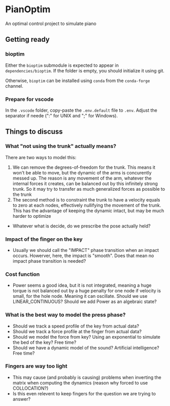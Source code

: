 # PianOptim

An optimal control project to simulate piano

## Getting ready

### bioptim

Either the `bioptim` submodule is expected to appear in `dependencies/bioptim`. If the folder is empty, you should initialize it using git. 

Otherwise, `bioptim` can be installed using `conda` from the `conda-forge` channel. 

### Prepare for vscode

In the `.vscode` folder, copy-paste the `.env.default` file to `.env`. Adjust the separator if neede (":" for UNIX and ";" for Windows). 


## Things to discuss

### What "not using the trunk" actually means?

There are two ways to model this:
1. We can remove the degrees-of-freedom for the trunk. This means it won't be able to move, but the dynamic of the arms is concurently messed up. The reason is any movement of the arm, whatever the internal forces it creates, can be balanced out by this infinitely strong trunk. So it may try to transfer as much generalized forces as possible to the trunk
2. The second method is to constraint the trunk to have a velocity equals to zero at each nodes, effectively nullifying the movement of the trunk. This has the advantage of keeping the dynamic intact, but may be much harder to optimize

- Whatever what is decide, do we prescribe the pose actually held?

### Impact of the finger on the key
- Usually we should call the "IMPACT" phase transition when an impact occurs. Howerver, here, the impact is "smooth". Does that mean no impact phase transition is needed?

### Cost function
- Power seems a good idea, but it is not integrated, meaning a huge torque is not balanced out by a huge penalty for one node if velocity is small, for the hole node. Meaning it can oscillate. Should we use LINEAR_CONTINUOUS? Should we add Power as an algebraic state?

### What is the best way to model the press phase?

- Should we track a speed profile of the key from actual data?
- Should we track a force profile at the finger from actual data?
- Should we model the force from key? Using an exponential to simulate the bed of the key? Free time?
- Should we have a dynamic model of the sound? Artificial intelligence? Free time?

### Fingers are way too light

- This may cause (and probably is causing) problems when inverting the matrix when computing the dynamics (reason why forced to use COLLOCATION?)
- Is this even relevent to keep fingers for the question we are trying to answer?
